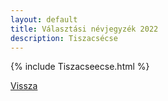 ```yaml
---
layout: default
title: Választási névjegyzék 2022
description: Tiszacsécse
---
```


{% include Tiszacseecse.html %}

[Vissza](./)